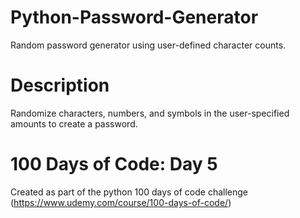 # Python-Password-Generator
Random password generator using user-defined character counts.

# Description
Randomize characters, numbers, and symbols in the user-specified amounts to create a password. 

# 100 Days of Code: Day 5
Created as part of the python 100 days of code challenge (https://www.udemy.com/course/100-days-of-code/)
